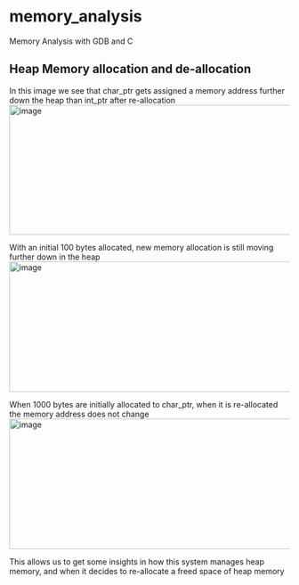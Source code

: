# memory_analysis
Memory Analysis with GDB and C

## Heap Memory allocation and de-allocation

In this image we see that char_ptr gets assigned a memory address further down the heap than int_ptr after re-allocation
<img width="668" height="233" alt="image" src="https://github.com/user-attachments/assets/675bfd92-d051-415e-b59f-861bbc14d74b" />

With an initial 100 bytes allocated, new memory allocation is still moving further down in the heap
<img width="672" height="234" alt="image" src="https://github.com/user-attachments/assets/50103e8e-8fe6-44f1-8088-af90e551c4ff" />

When 1000 bytes are initially allocated to char_ptr, when it is re-allocated the memory address does not change
<img width="658" height="234" alt="image" src="https://github.com/user-attachments/assets/77c20205-5174-41e2-9226-db8f87d7aa64" />

This allows us to get some insights in how this system manages heap memory, and when it decides to re-allocate a freed space of heap memory
